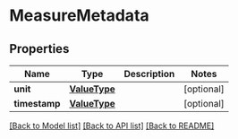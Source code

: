 # MeasureMetadata

## Properties
Name | Type | Description | Notes
------------ | ------------- | ------------- | -------------
**unit** | [**ValueType**](ValueType.md) |  | [optional] 
**timestamp** | [**ValueType**](ValueType.md) |  | [optional] 

[[Back to Model list]](../README.md#documentation-for-models) [[Back to API list]](../README.md#documentation-for-api-endpoints) [[Back to README]](../README.md)


